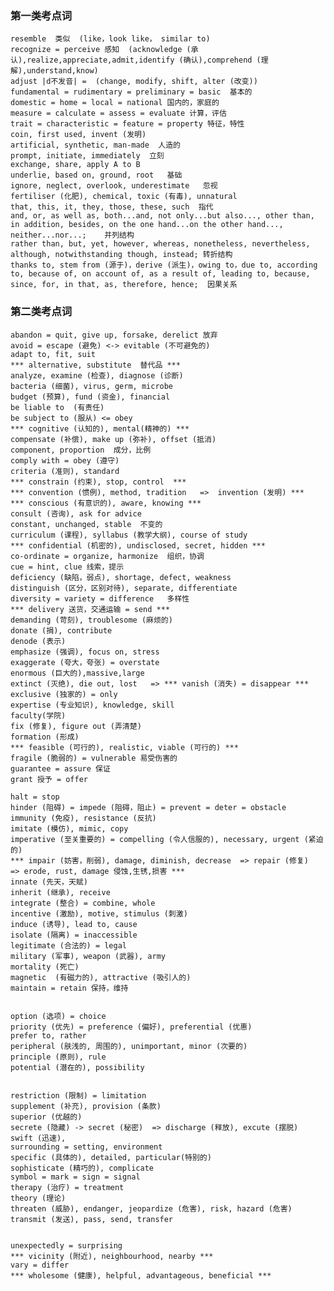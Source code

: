 ### 第一类考点词
    resemble  类似  (like，look like， similar to)
    recognize = perceive 感知  (acknowledge (承认),realize,appreciate,admit,identify (确认),comprehend (理解),understand,know)
    adjust |d不发音| =  (change, modify, shift, alter (改变))
    fundamental = rudimentary = preliminary = basic  基本的
    domestic = home = local = national 国内的，家庭的
    measure = calculate = assess = evaluate 计算，评估
    trait = characteristic = feature = property 特征，特性
    coin, first used, invent (发明)
    artificial, synthetic, man-made  人造的
    prompt, initiate, immediately  立刻
    exchange, share, apply A to B
    underlie, based on, ground, root   基础
    ignore, neglect, overlook, underestimate   忽视
    fertiliser (化肥), chemical, toxic (有毒), unnatural
    that, this, it, they, those, these, such  指代
    and, or, as well as, both...and, not only...but also..., other than, in addition, besides, on the one hand...on the other hand..., neither...nor...;    并列结构
    rather than, but, yet, however, whereas, nonetheless, nevertheless, although, notwithstanding though, instead; 转折结构
    thanks to, stem from (源于)，derive (派生)，owing to，due to, according to, because of, on account of, as a result of, leading to, because, since, for, in that, as, therefore, hence;  因果关系

### 第二类考点词
    abandon = quit, give up, forsake, derelict 放弃
    avoid = escape (避免) <-> evitable (不可避免的)
    adapt to, fit, suit
    *** alternative, substitute  替代品 ***
    analyze, examine (检查), diagnose (诊断)
    bacteria (细菌), virus, germ, microbe
    budget (预算), fund (资金), financial
    be liable to  (有责任)
    be subject to (服从) <= obey
    *** cognitive (认知的), mental(精神的) ***
    compensate (补偿), make up (弥补), offset (抵消)
    component, proportion  成分，比例
    comply with = obey (遵守)
    criteria (准则), standard
    *** constrain (约束), stop, control  ***
    *** convention (惯例), method, tradition   =>  invention (发明) ***
    *** conscious (有意识的), aware, knowing ***
    consult (咨询), ask for advice
    constant, unchanged, stable  不变的
    curriculum (课程), syllabus (教学大纲), course of study
    *** confidential (机密的), undisclosed, secret, hidden ***
    co-ordinate = organize, harmonize  组织，协调
    cue = hint, clue 线索，提示
    deficiency (缺陷，弱点), shortage, defect, weakness
    distinguish (区分，区别对待), separate, differentiate
    diversity = variety = difference   多样性
    *** delivery 送货，交通运输 = send ***
    demanding (苛刻), troublesome (麻烦的)
    donate (捐), contribute
    denode (表示)
    emphasize (强调), focus on, stress
    exaggerate (夸大，夸张) = overstate
    enormous (巨大的),massive,large
    extinct (灭绝), die out, lost   => *** vanish (消失) = disappear ***
    exclusive (独家的) = only
    expertise (专业知识), knowledge, skill
    faculty(学院)
    fix (修复), figure out (弄清楚)
    formation (形成)
    *** feasible (可行的), realistic, viable (可行的) ***
    fragile (脆弱的) = vulnerable 易受伤害的
    guarantee = assure 保证
    grant 授予 = offer

    halt = stop
    hinder (阻碍) = impede (阻碍，阻止) = prevent = deter = obstacle
    immunity (免疫), resistance (反抗)
    imitate (模仿), mimic, copy
    imperative (至关重要的) = compelling (令人信服的), necessary, urgent (紧迫的)
    *** impair (妨害，削弱), damage, diminish, decrease  => repair (修复)  => erode, rust, damage 侵蚀,生锈,损害 ***
    innate (先天，天赋)
    inherit (继承), receive
    integrate (整合) = combine, whole
    incentive (激励), motive, stimulus (刺激)
    induce (诱导), lead to, cause
    isolate (隔离) = inaccessible  
    legitimate (合法的) = legal
    military (军事), weapon (武器), army
    mortality (死亡)
    magnetic  (有磁力的), attractive (吸引人的)
    maintain = retain 保持，维持


    option (选项) = choice
    priority (优先) = preference (偏好), preferential (优惠)
    prefer to, rather
    peripheral (肤浅的, 周围的), unimportant, minor (次要的)
    principle (原则), rule
    potential (潜在的), possibility


    restriction (限制) = limitation 
    supplement (补充), provision (条款)  
    superior (优越的)
    secrete (隐藏) -> secret (秘密)  => discharge (释放), excute (摆脱)
    swift (迅速), 
    surrounding = setting, environment
    specific (具体的), detailed, particular(特别的)
    sophisticate (精巧的), complicate
    symbol = mark = sign = signal
    therapy (治疗) = treatment
    theory (理论)
    threaten (威胁), endanger, jeopardize (危害), risk, hazard (危害)
    transmit (发送), pass, send, transfer


    unexpectedly = surprising
    *** vicinity (附近), neighbourhood, nearby ***
    vary = differ
    *** wholesome (健康), helpful, advantageous, beneficial ***
